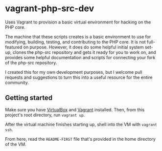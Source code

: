 # vagrant-php-src-dev

Uses Vagrant to provision a basic virtual environment for hacking on the PHP core.

The machine that these scripts creates is a basic environment to use for modifying, building, testing, and contributing to the PHP core. It is not full-featured on purpose. However, it does do some helpful initial system set-up, clones the php-src repository and gets it ready for you to work on, and provides some helpful documentation and scripts for connecting your fork of the php-src repository.

I created this for my own development purposes, but I welcome pull requests and suggestions to turn this into a useful resource for the entire community.

## Getting started

Make sure you have [VirtualBox](https://www.virtualbox.org/) and [Vagrant](http://www.vagrantup.com/) installed. Then, from this project's root directory, run `vagrant up`.

After the virtual machine finishes starting up, shell into the VM with `vagrant ssh`.

From here, read the `README-FIRST` file that's provided in the home directory of the VM.
